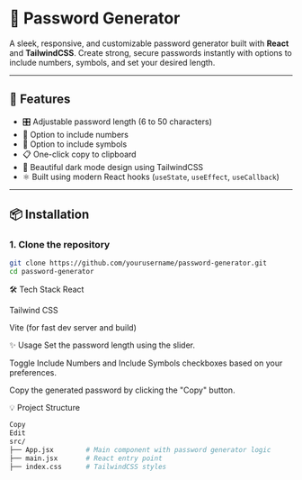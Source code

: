 # 🔐 Password Generator

A sleek, responsive, and customizable password generator built with **React** and **TailwindCSS**. Create strong, secure passwords instantly with options to include numbers, symbols, and set your desired length.

---

## 🚀 Features

- 🎛️ Adjustable password length (6 to 50 characters)
- 🔢 Option to include numbers
- 🔣 Option to include symbols
- 📋 One-click copy to clipboard
- 🌙 Beautiful dark mode design using TailwindCSS
- ⚛️ Built using modern React hooks (`useState`, `useEffect`, `useCallback`)

---

## 📦 Installation

### 1. Clone the repository

```bash
git clone https://github.com/yourusername/password-generator.git
cd password-generator

```

🛠️ Tech Stack
React

Tailwind CSS

Vite (for fast dev server and build)


✨ Usage
Set the password length using the slider.

Toggle Include Numbers and Include Symbols checkboxes based on your preferences.

Copy the generated password by clicking the "Copy" button.


💡 Project Structure
```bash
Copy
Edit
src/
├── App.jsx        # Main component with password generator logic
├── main.jsx       # React entry point
├── index.css      # TailwindCSS styles
